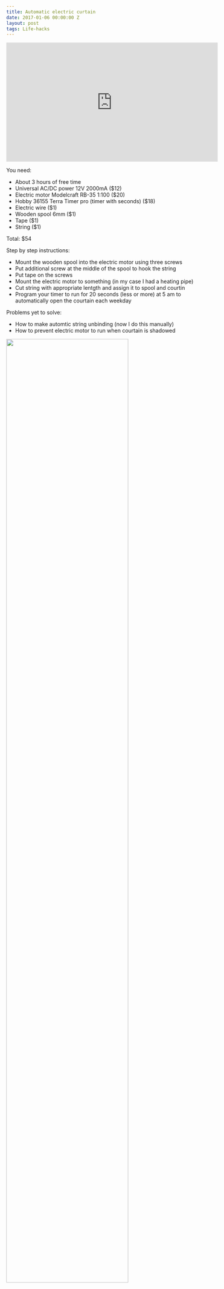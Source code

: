 ```yaml
---
title: Automatic electric curtain
date: 2017-01-06 00:00:00 Z
layout: post
tags: Life-hacks
---
```


<iframe width="560" height="315" src="https://www.youtube.com/embed/zSqjXpjQWyE" frameborder="0" allowfullscreen></iframe>

You need:

- About 3 hours of free time
- Universal AC/DC power 12V 2000mA ($12)
- Electric motor Modelcraft RB-35 1:100 ($20)
- Hobby 36155 Terra Timer pro (timer with seconds) ($18)
- Electric wire ($1)
- Wooden spool 6mm ($1)
- Tape ($1)
- String ($1)

Total: $54

Step by step instructions:

- Mount the wooden spool into the electric motor using three screws
- Put additional screw at the middle of the spool to hook the string
- Put tape on the screws
- Mount the electric motor to something (in my case I had a heating pipe)
- Cut string with appropriate lentgth and assign it to spool and courtin
- Program your timer to run for 20 seconds (less or more) at 5 am to automatically open the courtain each weekday

Problems yet to solve:

- How to make automtic string unbinding (now I do this manually)
- How to prevent electric motor to run when courtain is shadowed

<img src="https://kamilrudnicki.com/images/1.png" class="inline" style="width: 80%" />
<img src="https://kamilrudnicki.com/images/2.png" class="inline" style="width: 80%" />
